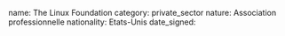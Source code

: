 name: The Linux Foundation 
category: private_sector
nature:  Association professionnelle 
nationality: Etats-Unis
date_signed:
    